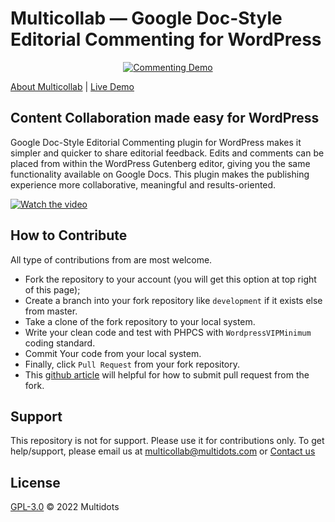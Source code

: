 # Multicollab — Google Doc-Style Editorial Commenting for WordPress

<p align="center"><a href="https://www.multidots.com/google-doc-style-gutenberg-block-commenting/" target="_blank"><img src="https://ps.w.org/commenting-feature/assets/banner-772x250.jpg?rev=2620769" alt="Commenting Demo"></a></p>

<a href="https://www.multidots.com/multicollab/" target="_blank">About Multicollab</a> | 
<a href="https://www.multidots.com/multicollab/?demo=start" target="_blank">Live Demo</a>

## Content Collaboration made easy for WordPress

Google Doc-Style Editorial Commenting plugin for WordPress makes it simpler and quicker to share editorial feedback. Edits and comments can be placed from within the WordPress Gutenberg editor, giving you the same functionality available on Google Docs. This plugin makes the publishing experience more collaborative, meaningful and results-oriented.

[![Watch the video](https://yt-embed.herokuapp.com/embed?v=rDdgh_u8oVQ)](https://www.youtube.com/watch?v=rDdgh_u8oVQ)



## How to Contribute 

All type of contributions from are most welcome.

- Fork the repository to your account (you will get this option at top right of this page);
- Create a branch into your fork repository like `development` if it exists else from master.
- Take a clone of the fork repository to your local system.
- Write your clean code and test with PHPCS with `WordpressVIPMinimum` coding standard.
- Commit Your code from your local system. 
- Finally, click `Pull Request` from your fork repository.
- This [github article](https://help.github.com/en/articles/creating-a-pull-request-from-a-fork) will helpful for how to submit pull request from the fork.



## Support 
This repository is not for support. Please use it for contributions only. To get help/support, please email us at [multicollab@multidots.com](mailto:multicollab@multidots.com) or [Contact us](https://www.multidots.com/multicollab/)

## License 

[GPL-3.0](LICENSE) © 2022 Multidots
